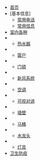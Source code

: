 * [首页](/)
* [基本信息]
  * [常用电话](/tel.md)
  * [常用信息](/info.md)
* [室内各种](/rooms)
* * [热水器](/rooms/reshuiqi.md)
* * [窗户](/rooms/windows.md)
* * [门锁](/rooms/door.md)
* * [新风系统](/rooms/newwind.md)
* * [空调](/rooms/air.md)
* * [可视对讲](/rooms/monitor.md)
* * [墙壁](/rooms/wall.md)
* * [马桶](/rooms/toilet.md)
* * [水龙头](/rooms/tap.md)
* * [灯具](/rooms/light.md)
* [卫生防疫](/medical.md)